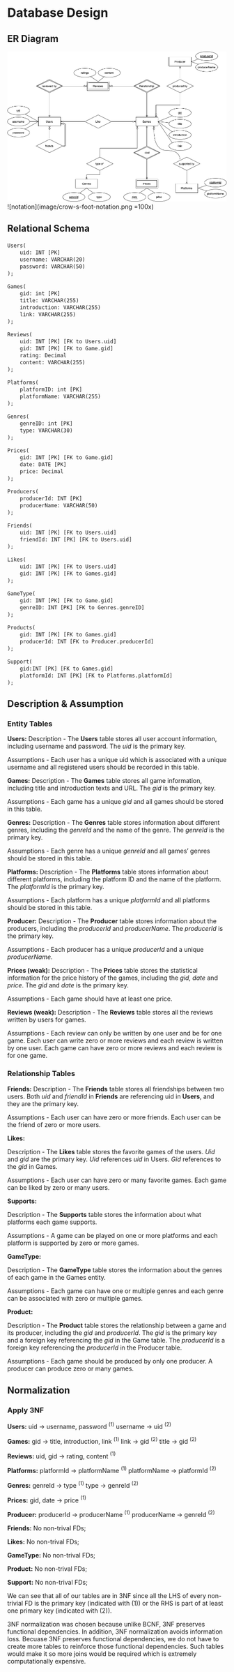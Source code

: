 # Database Design

## ER Diagram

![ER](./image/PT1%20Stage2%20ERD.png)
![notation](image/crow-s-foot-notation.png =100x)

## Relational Schema

```mysql
Users(
    uid: INT [PK]
    username: VARCHAR(20)
    password: VARCHAR(50)
);
```
```mysql
Games(
    gid: int [PK]
    title: VARCHAR(255)
    introduction: VARCHAR(255)
    link: VARCHAR(255)
);
```
```mysql
Reviews(
    uid: INT [PK] [FK to Users.uid]
    gid: INT [PK] [FK to Game.gid]
    rating: Decimal
    content: VARCHAR(255)
);
```
```mysql
Platforms(
    platformID: int [PK]
    platformName: VARCHAR(255)
);
```
```mysql
Genres(
    genreID: int [PK]
    type: VARCHAR(30)
);
```
```mysql
Prices(
    gid: INT [PK] [FK to Game.gid]
    date: DATE [PK]
    price: Decimal
);
```
```mysql
Producers( 
    producerId: INT [PK]
    producerName: VARCHAR(50)
);
```

```mysql
Friends(
    uid: INT [PK] [FK to Users.uid]
    friendId: INT [PK] [FK to Users.uid]
);
```

```mysql
Likes(
    uid: INT [PK] [FK to Users.uid]
    gid: INT [PK] [FK to Games.gid]
);
```

```mysql
GameType(
    gid: INT [PK] [FK to Game.gid]
    genreID: INT [PK] [FK to Genres.genreID]
);
```

```mysql
Products(
    gid: INT [PK] [FK to Games.gid]
    producerId: INT [FK to Producer.producerId]
);
```

```mysql
Support(	
    gid:INT [PK] [FK to Games.gid]
    platformId: INT [PK] [FK to Platforms.platformId]
);
```

## Description & Assumption
### Entity Tables
**Users:**
Description - The **Users** table stores all user account information, including username and password. The $uid$ is the primary key. 

Assumptions - Each user has a unique uid which is associated with a unique username and all registered users should be recorded in this table.

**Games:**
Description - The **Games** table stores all game information, including title and introduction texts and URL. The $gid$ is the primary key.

Assumptions - Each game has a unique $gid$ and all games should be stored in this table.

**Genres:**
Description - The **Genres** table stores information about different genres, including the $genreId$ and the name of the genre. The $genreId$ is the primary key.

Assumptions - Each genre has a unique $genreId$ and all games’ genres should be stored in this table.

**Platforms:**
Description - The **Platforms** table stores information about different platforms, including the platform ID and the name of the platform. The $platformId$ is the primary key.

Assumptions - Each platform has a unique $platformId$ and all platforms should be stored in this table.

**Producer:**
Description - The **Producer** table stores information about the producers, including the $producerId$ and $producerName$. The $producerId$ is the primary key.

Assumptions - Each producer has a unique $producerId$ and a unique $producerName$.

**Prices (weak):**
Description - The **Prices** table stores the statistical information for the price history of the games, including the $gid$, $date$ and $price$. The $gid$ and $date$ is the primary key. 

Assumptions - Each game should have at least one price.

**Reviews (weak):**
Description - The **Reviews** table stores all the reviews written by users for games.

Assumptions - Each review can only be written by one user and be for one game. Each user can write zero or more reviews and each review is written by one user. Each game can have zero or more reviews and each review is for one game.

### Relationship Tables

**Friends:**
Description - The **Friends** table stores all friendships between two users. Both $uid$ and $friendId$ in **Friends** are referencing uid in **Users**, and they are the primary key.

Assumptions - Each user can have zero or more friends. Each user can be the friend of zero or more users.

**Likes:**

Description - The **Likes** table stores the favorite games of the users. $Uid$ and $gid$ are the primary key. $Uid$ references $uid$ in Users. $Gid$ references to the $gid$ in Games.

Assumptions - Each user can have zero or many favorite games. Each game can be liked by zero or many users.

**Supports:**

Description - The **Supports** table stores the information about what platforms each game supports. 

Assumptions - A game can be played on one or more platforms and each platform is supported by zero or more games.

**GameType:**

Description - The **GameType** table stores the information about the genres of each game in the Games entity.

Assumptions - Each game can have one or multiple genres and each genre can be associated with zero or multiple games.

**Product:**

Description - The **Product** table stores the relationship between a game and its producer, including the $gid$ and $producerId$. The $gid$ is the primary key and a foreign key referencing the $gid$ in the Game table. The $producerId$ is a foreign key referencing the $producerId$ in the Producer table.

Assumptions - Each game should be produced by only one producer. A producer can produce zero or many games.


## Normalization

### Apply 3NF
**Users:**
uid $\to$ username, password $^{(1)}$
username $\to$ uid $^{(2)}$

**Games:**
gid $\to$ title, introduction, link $^{(1)}$
link $\to$ gid $^{(2)}$
title $\to$ gid $^{(2)}$

**Reviews:**
uid, gid $\to$ rating, content $^{(1)}$

**Platforms:**
platformId $\to$ platformName $^{(1)}$
platformName $\to$ platformId $^{(2)}$

**Genres:**
genreId $\to$ type $^{(1)}$
type $\to$ genreId $^{(2)}$

**Prices:**
gid, date $\to$ price $^{(1)}$

**Producer:**
producerId $\to$ producerName $^{(1)}$
producerName $\to$ genreId $^{(2)}$

**Friends:**
No non-trival FDs;

**Likes:**
No non-trival FDs;

**GameType:**
No non-trival FDs;

**Product:**
No non-trival FDs;

**Support:**
No non-trival FDs;

We can see that all of our tables are in 3NF since all the LHS of every non-trivial FD is the primary key (indicated with ${(1)}$) or the RHS is part of at least one primary key (indicated with ${(2)}$).

3NF normalization was chosen because unlike BCNF, 3NF preserves functional dependencies. In addition, 3NF normalization avoids information loss. Becuase 3NF preserves functional dependencies, we do not have to create more tables to reinforce those functional dependencies. Such tables would make it so more joins would be required which is extremely computationally expensive. 
